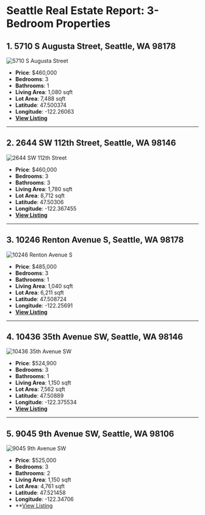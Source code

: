 # Seattle Real Estate Report: 3-Bedroom Properties

## 1. 5710 S Augusta Street, Seattle, WA 98178
![5710 S Augusta Street](https://photos.zillowstatic.com/fp/f7b936d4fd35b3ab8c7869a7a948a828-p_e.jpg)
- **Price**: $460,000
- **Bedrooms**: 3
- **Bathrooms**: 1
- **Living Area**: 1,080 sqft
- **Lot Area**: 7,488 sqft
- **Latitude**: 47.500374
- **Longitude**: -122.26063
- **[View Listing](https://www.zillow.com/homedetails/5710-S-Augusta-St-Seattle-WA-98178/48866867_zpid/)**

---

## 2. 2644 SW 112th Street, Seattle, WA 98146
![2644 SW 112th Street](https://photos.zillowstatic.com/fp/e06fef69a003a5476b3f06725e3a107b-p_e.jpg)
- **Price**: $460,000
- **Bedrooms**: 3
- **Bathrooms**: 3
- **Living Area**: 1,780 sqft
- **Lot Area**: 8,712 sqft
- **Latitude**: 47.50306
- **Longitude**: -122.367455
- **[View Listing](https://www.zillow.com/homedetails/2644-SW-112th-St-Seattle-WA-98146/49125842_zpid/)**

---

## 3. 10246 Renton Avenue S, Seattle, WA 98178
![10246 Renton Avenue S](https://photos.zillowstatic.com/fp/4c3fd3b0967aab7bf26163964d20a1b8-p_e.jpg)
- **Price**: $485,000
- **Bedrooms**: 3
- **Bathrooms**: 1
- **Living Area**: 1,040 sqft
- **Lot Area**: 6,211 sqft
- **Latitude**: 47.508724
- **Longitude**: -122.25691
- **[View Listing](https://www.zillow.com/homedetails/10246-Renton-Ave-S-Seattle-WA-98178/48668700_zpid/)**

---

## 4. 10436 35th Avenue SW, Seattle, WA 98146
![10436 35th Avenue SW](https://photos.zillowstatic.com/fp/40cc393f57029819843b59f9d762f72a-p_e.jpg)
- **Price**: $524,900
- **Bedrooms**: 3
- **Bathrooms**: 1
- **Living Area**: 1,150 sqft
- **Lot Area**: 7,562 sqft
- **Latitude**: 47.50889
- **Longitude**: -122.375534
- **[View Listing](https://www.zillow.com/homedetails/10436-35th-Ave-SW-Seattle-WA-98146/48957032_zpid/)**

---

## 5. 9045 9th Avenue SW, Seattle, WA 98106
![9045 9th Avenue SW](https://photos.zillowstatic.com/fp/a1baeac9f6aaa3077a6109c887d3520a-p_e.jpg)
- **Price**: $525,000
- **Bedrooms**: 3
- **Bathrooms**: 2
- **Living Area**: 1,150 sqft
- **Lot Area**: 4,761 sqft
- **Latitude**: 47.521458
- **Longitude**: -122.34706
- **[View Listing](https://www.zillow.com/homedetails/9045-9th-Ave-SW-Seattle-WA-98106/49055485_zpid/)